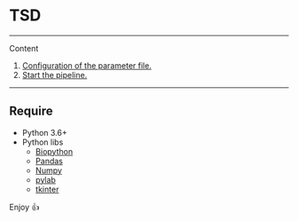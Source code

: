 # TSD

*******
Content 
 1. [Configuration of the parameter file.](#config_file)
 2. [Start the pipeline.](#start_pipeline)

*******

## Require 
  - Python 3.6+
  - Python libs
    - [Biopython](https://biopython.org/)
    - [Pandas](https://pandas.pydata.org/)
    - [Numpy](https://numpy.org/)
    - [pylab](https://matplotlib.org/)
    - [tkinter](https://docs.python.org/3/library/tkinter.html)




Enjoy :+1:



